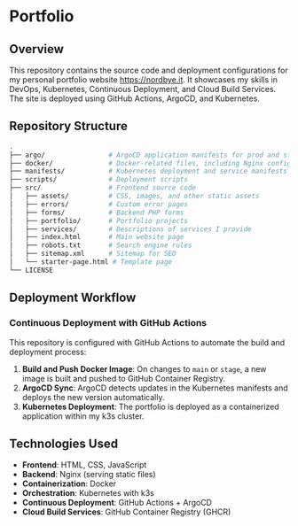 # Portfolio

## Overview
This repository contains the source code and deployment configurations for my personal portfolio website https://nordbye.it. It showcases my skills in DevOps, Kubernetes, Continuous Deployment, and Cloud Build Services. The site is deployed using GitHub Actions, ArgoCD, and Kubernetes.

## Repository Structure

```bash
.
├── argo/                # ArgoCD application manifests for prod and stage
├── docker/              # Docker-related files, including Nginx configuration
├── manifests/           # Kubernetes deployment and service manifests
├── scripts/             # Deployment scripts
├── src/                 # Frontend source code
│   ├── assets/          # CSS, images, and other static assets
│   ├── errors/          # Custom error pages
│   ├── forms/           # Backend PHP forms
│   ├── portfolio/       # Portfolio projects
│   ├── services/        # Descriptions of services I provide
│   ├── index.html       # Main website page
│   ├── robots.txt       # Search engine rules
│   ├── sitemap.xml      # Sitemap for SEO
│   └── starter-page.html # Template page
└── LICENSE              
```

## Deployment Workflow

### Continuous Deployment with GitHub Actions
This repository is configured with GitHub Actions to automate the build and deployment process:

1. **Build and Push Docker Image**: On changes to `main` or `stage`, a new image is built and pushed to GitHub Container Registry.
2. **ArgoCD Sync**: ArgoCD detects updates in the Kubernetes manifests and deploys the new version automatically.
3. **Kubernetes Deployment**: The portfolio is deployed as a containerized application within my k3s cluster.

## Technologies Used

- **Frontend**: HTML, CSS, JavaScript
- **Backend**: Nginx (serving static files)
- **Containerization**: Docker
- **Orchestration**: Kubernetes with k3s
- **Continuous Deployment**: GitHub Actions + ArgoCD
- **Cloud Build Services**: GitHub Container Registry (GHCR)